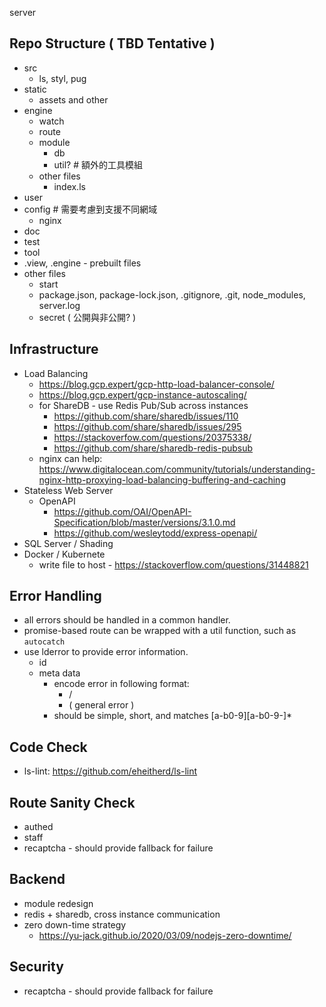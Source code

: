 server

## Repo Structure ( TBD Tentative ) 

 - src
   - ls, styl, pug
 - static
   - assets and other
 - engine
   - watch
   - route
   - module
     - db
     - util? # 額外的工具模組
   - other files
     - index.ls
 - user
 - config # 需要考慮到支援不同網域
   - nginx
 - doc
 - test
 - tool
 - .view, .engine - prebuilt files
 - other files
   - start
   - package.json, package-lock.json, .gitignore, .git, node_modules, server.log
   - secret ( 公開與非公開? )

## Infrastructure

 - Load Balancing
   - https://blog.gcp.expert/gcp-http-load-balancer-console/
   - https://blog.gcp.expert/gcp-instance-autoscaling/
   - for ShareDB - use Redis Pub/Sub across instances
     - https://github.com/share/sharedb/issues/110
     - https://github.com/share/sharedb/issues/295
     - https://stackoverfow.com/questions/20375338/
     - https://github.com/share/sharedb-redis-pubsub
   - nginx can help: https://www.digitalocean.com/community/tutorials/understanding-nginx-http-proxying-load-balancing-buffering-and-caching
 - Stateless Web Server
   - OpenAPI
     - https://github.com/OAI/OpenAPI-Specification/blob/master/versions/3.1.0.md
     - https://github.com/wesleytodd/express-openapi/
 - SQL Server / Shading
 - Docker / Kubernete
   - write file to host - https://stackoverflow.com/questions/31448821

## Error Handling

 - all errors should be handled in a common handler.
 - promise-based route can be wrapped with a util function, such as `autocatch`
 - use lderror to provide error information.
   - id
   - meta data
     - encode error in following format:
       - <module-name>/<error-name>
       - <error-name> ( general error )
     - <error-name> should be simple, short, and matches [a-b0-9][a-b0-9-]*

## Code Check
 - ls-lint: https://github.com/eheitherd/ls-lint

## Route Sanity Check

 - authed
 - staff
 - recaptcha - should provide fallback for failure

## Backend

 - module redesign
 - redis + sharedb, cross instance communication
 - zero down-time strategy
   - https://yu-jack.github.io/2020/03/09/nodejs-zero-downtime/


## Security

 - recaptcha - should provide fallback for failure

